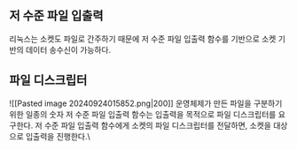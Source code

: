 ## 저 수준 파일 입출력
리눅스는 소켓도 파일로 간주하기 때문에 저 수준 파일 입출력 함수를 기반으로 소켓 기반의 데이터 송수신이 가능하다.

## 파일 디스크립터
![[Pasted image 20240924015852.png|200]]
운영체제가 만든 파일을 구분하기 위한 일종의 숫자
저 수준 파일 입출력 함수는 입출력을 목적으로 파일 디스크립터를 요구한다.
저 수준 파일 입출력 함수에게 소켓의 파일 디스크립터를 전달하면, 소켓을 대상으로 입출력을 진행한다.\